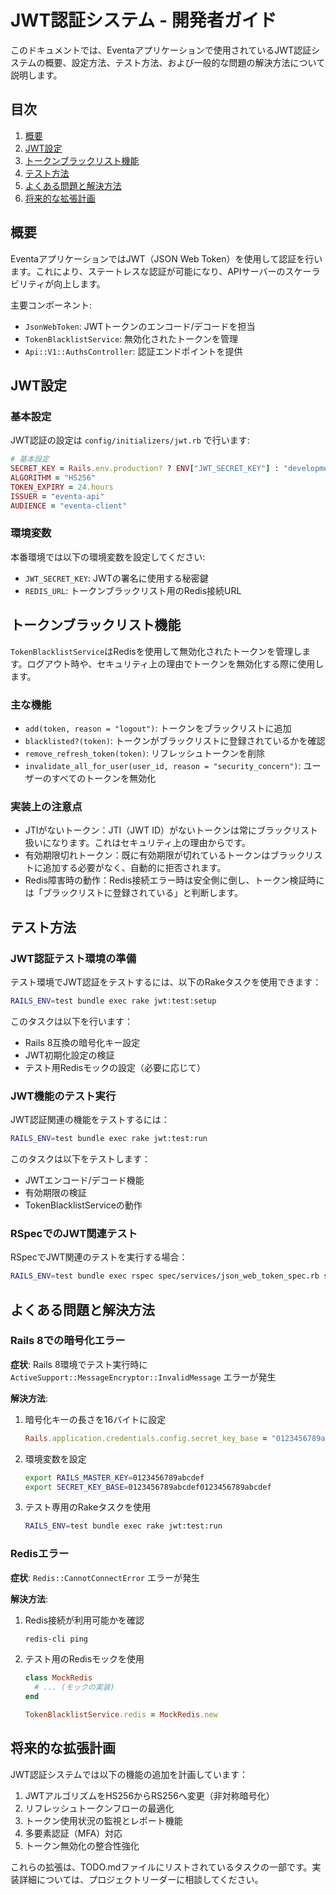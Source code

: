 # JWT認証システム - 開発者ガイド

このドキュメントでは、Eventaアプリケーションで使用されているJWT認証システムの概要、設定方法、テスト方法、および一般的な問題の解決方法について説明します。

## 目次

1. [概要](#概要)
2. [JWT設定](#jwt設定)
3. [トークンブラックリスト機能](#トークンブラックリスト機能)
4. [テスト方法](#テスト方法)
5. [よくある問題と解決方法](#よくある問題と解決方法)
6. [将来的な拡張計画](#将来的な拡張計画)

## 概要

EventaアプリケーションではJWT（JSON Web Token）を使用して認証を行います。これにより、ステートレスな認証が可能になり、APIサーバーのスケーラビリティが向上します。

主要コンポーネント:
- `JsonWebToken`: JWTトークンのエンコード/デコードを担当
- `TokenBlacklistService`: 無効化されたトークンを管理
- `Api::V1::AuthsController`: 認証エンドポイントを提供

## JWT設定

### 基本設定

JWT認証の設定は `config/initializers/jwt.rb` で行います:

```ruby
# 基本設定
SECRET_KEY = Rails.env.production? ? ENV["JWT_SECRET_KEY"] : "development_test_fixed_key_for_jwt_eventa_app_2025"
ALGORITHM = "HS256"
TOKEN_EXPIRY = 24.hours
ISSUER = "eventa-api"
AUDIENCE = "eventa-client"
```

### 環境変数

本番環境では以下の環境変数を設定してください:

- `JWT_SECRET_KEY`: JWTの署名に使用する秘密鍵
- `REDIS_URL`: トークンブラックリスト用のRedis接続URL

## トークンブラックリスト機能

`TokenBlacklistService`はRedisを使用して無効化されたトークンを管理します。ログアウト時や、セキュリティ上の理由でトークンを無効化する際に使用します。

### 主な機能

- `add(token, reason = "logout")`: トークンをブラックリストに追加
- `blacklisted?(token)`: トークンがブラックリストに登録されているかを確認
- `remove_refresh_token(token)`: リフレッシュトークンを削除
- `invalidate_all_for_user(user_id, reason = "security_concern")`: ユーザーのすべてのトークンを無効化

### 実装上の注意点

- JTIがないトークン：JTI（JWT ID）がないトークンは常にブラックリスト扱いになります。これはセキュリティ上の理由からです。
- 有効期限切れトークン：既に有効期限が切れているトークンはブラックリストに追加する必要がなく、自動的に拒否されます。
- Redis障害時の動作：Redis接続エラー時は安全側に倒し、トークン検証時には「ブラックリストに登録されている」と判断します。

## テスト方法

### JWT認証テスト環境の準備

テスト環境でJWT認証をテストするには、以下のRakeタスクを使用できます：

```bash
RAILS_ENV=test bundle exec rake jwt:test:setup
```

このタスクは以下を行います：
- Rails 8互換の暗号化キー設定
- JWT初期化設定の検証
- テスト用Redisモックの設定（必要に応じて）

### JWT機能のテスト実行

JWT認証関連の機能をテストするには：

```bash
RAILS_ENV=test bundle exec rake jwt:test:run
```

このタスクは以下をテストします：
- JWTエンコード/デコード機能
- 有効期限の検証
- TokenBlacklistServiceの動作

### RSpecでのJWT関連テスト

RSpecでJWT関連のテストを実行する場合：

```bash
RAILS_ENV=test bundle exec rspec spec/services/json_web_token_spec.rb spec/services/token_blacklist_service_spec.rb
```

## よくある問題と解決方法

### Rails 8での暗号化エラー

**症状**: Rails 8環境でテスト実行時に `ActiveSupport::MessageEncryptor::InvalidMessage` エラーが発生

**解決方法**:
1. 暗号化キーの長さを16バイトに設定
   ```ruby
   Rails.application.credentials.config.secret_key_base = "0123456789abcdef"
   ```

2. 環境変数を設定
   ```bash
   export RAILS_MASTER_KEY=0123456789abcdef
   export SECRET_KEY_BASE=0123456789abcdef0123456789abcdef
   ```

3. テスト専用のRakeタスクを使用
   ```bash
   RAILS_ENV=test bundle exec rake jwt:test:run
   ```

### Redisエラー

**症状**: `Redis::CannotConnectError` エラーが発生

**解決方法**:
1. Redis接続が利用可能かを確認
   ```bash
   redis-cli ping
   ```

2. テスト用のRedisモックを使用
   ```ruby
   class MockRedis
     # ... (モックの実装)
   end
   
   TokenBlacklistService.redis = MockRedis.new
   ```

## 将来的な拡張計画

JWT認証システムでは以下の機能の追加を計画しています：

1. JWTアルゴリズムをHS256からRS256へ変更（非対称暗号化）
2. リフレッシュトークンフローの最適化
3. トークン使用状況の監視とレポート機能
4. 多要素認証（MFA）対応
5. トークン無効化の整合性強化

これらの拡張は、TODO.mdファイルにリストされているタスクの一部です。実装詳細については、プロジェクトリーダーに相談してください。 
